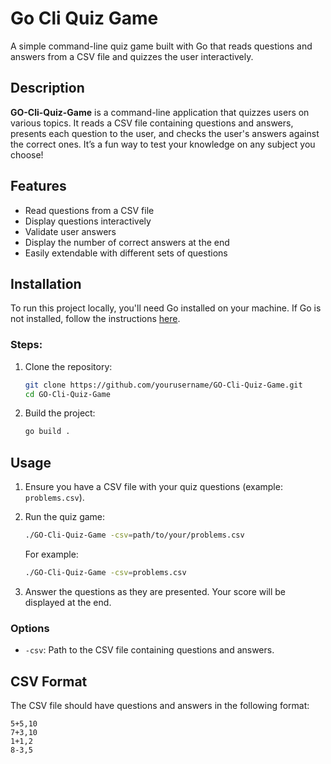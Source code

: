 # Go Cli Quiz Game

A simple command-line quiz game built with Go that reads questions and answers from a CSV file and quizzes the user interactively.


## Description

**GO-Cli-Quiz-Game** is a command-line application that quizzes users on various topics. It reads a CSV file containing questions and answers, presents each question to the user, and checks the user's answers against the correct ones. It’s a fun way to test your knowledge on any subject you choose!

## Features

- Read questions from a CSV file
- Display questions interactively
- Validate user answers
- Display the number of correct answers at the end
- Easily extendable with different sets of questions

## Installation

To run this project locally, you'll need Go installed on your machine. If Go is not installed, follow the instructions [here](https://golang.org/doc/install).

### Steps:

1. Clone the repository:

    ```bash
    git clone https://github.com/yourusername/GO-Cli-Quiz-Game.git
    cd GO-Cli-Quiz-Game
    ```

2. Build the project:

    ```bash
    go build .
    ```

## Usage

1. Ensure you have a CSV file with your quiz questions (example: `problems.csv`).

2. Run the quiz game:

    ```bash
    ./GO-Cli-Quiz-Game -csv=path/to/your/problems.csv
    ```

   For example:

    ```bash
    ./GO-Cli-Quiz-Game -csv=problems.csv
    ```

3. Answer the questions as they are presented. Your score will be displayed at the end.

### Options

- `-csv`: Path to the CSV file containing questions and answers.

## CSV Format

The CSV file should have questions and answers in the following format:

```csv
5+5,10
7+3,10
1+1,2
8-3,5
```
